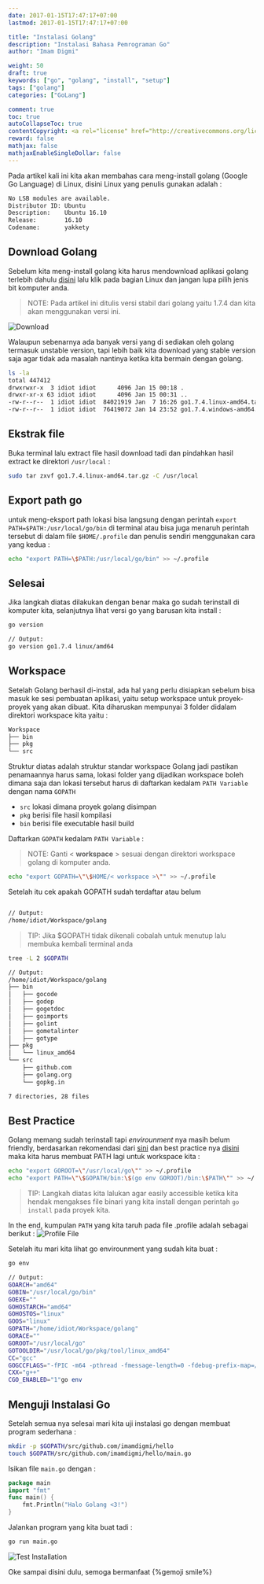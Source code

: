 ```yaml
---
date: 2017-01-15T17:47:17+07:00
lastmod: 2017-01-15T17:47:17+07:00

title: "Instalasi Golang"
description: "Instalasi Bahasa Pemrograman Go"
author: "Imam Digmi"

weight: 50
draft: true
keywords: ["go", "golang", "install", "setup"]
tags: ["golang"]
categories: ["GoLang"]

comment: true
toc: true
autoCollapseToc: true
contentCopyright: <a rel="license" href="http://creativecommons.org/licenses/by-nc-nd/4.0/">CC BY-NC-ND 4.0</a>
reward: false
mathjax: false
mathjaxEnableSingleDollar: false
---
```


Pada artikel kali ini kita akan membahas cara meng-install golang (Google Go Language) di Linux, disini Linux yang penulis gunakan adalah :<!--more-->
```bash
No LSB modules are available.
Distributor ID: Ubuntu
Description:    Ubuntu 16.10
Release:        16.10
Codename:       yakkety
```
## Download Golang

Sebelum kita meng-install golang kita harus mendownload aplikasi golang terlebih dahulu [disini](https://golang.org/dl/) lalu klik pada bagian Linux dan jangan lupa pilih jenis bit komputer anda.
> NOTE: Pada artikel ini ditulis versi stabil dari golang yaitu 1.7.4 dan kita akan menggunakan versi ini.

![Download](/instalasi-golang/download.png)

Walaupun sebenarnya ada banyak versi yang di sediakan oleh golang termasuk unstable version, tapi lebih baik kita download yang stable version saja agar tidak ada masalah nantinya ketika kita bermain dengan golang.
```bash
ls -la
total 447412
drwxrwxr-x  3 idiot idiot      4096 Jan 15 00:18 .
drwxr-xr-x 63 idiot idiot      4096 Jan 15 00:31 ..
-rw-r--r--  1 idiot idiot  84021919 Jan  7 16:26 go1.7.4.linux-amd64.tar.gz
-rw-r--r--  1 idiot idiot  76419072 Jan 14 23:52 go1.7.4.windows-amd64.msi
```
## Ekstrak file

Buka terminal lalu extract file hasil download tadi dan pindahkan hasil extract ke direktori `/usr/local` :
```bash
sudo tar zxvf go1.7.4.linux-amd64.tar.gz -C /usr/local
```

## Export path go

untuk meng-eksport path lokasi bisa langsung dengan perintah `export PATH=$PATH:/usr/local/go/bin` di terminal atau bisa juga menaruh perintah tersebut di dalam file `$HOME/.profile` dan penulis sendiri menggunakan cara yang kedua :
```bash
echo "export PATH=\$PATH:/usr/local/go/bin" >> ~/.profile
```

## Selesai

Jika langkah diatas dilakukan dengan benar maka go sudah terinstall di komputer kita, selanjutnya lihat versi go yang barusan kita install :
```bash
go version

// Output:
go version go1.7.4 linux/amd64
```

## Workspace

Setelah Golang berhasil di-instal, ada hal yang perlu disiapkan sebelum bisa masuk ke sesi pembuatan aplikasi, yaitu setup workspace untuk proyek-proyek yang akan dibuat. Kita diharuskan mempunyai 3 folder didalam direktori workspace kita yaitu :
```bash
Workspace
├── bin
├── pkg
└── src
```
Struktur diatas adalah struktur standar workspace Golang jadi pastikan penamaannya harus sama, lokasi folder yang dijadikan workspace boleh dimana saja dan lokasi tersebut harus di daftarkan kedalam `PATH Variable` dengan nama `GOPATH`
- `src` lokasi dimana proyek golang disimpan
- `pkg` berisi file hasil kompilasi
- `bin` berisi file executable hasil build

Daftarkan `GOPATH` kedalam `PATH Variable` :
> NOTE: Ganti < **workspace** > sesuai dengan direktori workspace golang di komputer anda.

```bash
echo "export GOPATH=\"\$HOME/< workspace >\"" >> ~/.profile
```
Setelah itu cek apakah GOPATH sudah terdaftar atau belum
```bash

// Output:
/home/idiot/Workspace/golang
```
> TIP: Jika $GOPATH tidak dikenali cobalah untuk menutup lalu membuka kembali terminal anda

```bash
tree -L 2 $GOPATH

// Output:
/home/idiot/Workspace/golang
├── bin
│   ├── gocode
│   ├── godep
│   ├── gogetdoc
│   ├── goimports
│   ├── golint
│   ├── gometalinter
│   ├── gotype
├── pkg
│   └── linux_amd64
└── src
    ├── github.com
    ├── golang.org
    └── gopkg.in

7 directories, 28 files
```

## Best Practice

Golang memang sudah terinstall tapi _envirounment_ nya masih belum friendly, berdasarkan rekomendasi dari [sini](https://golang.org/doc/code.html) dan best practice nya [disini](https://peter.bourgon.org/go-best-practices-2016/) maka kita harus membuat PATH lagi untuk workspace kita :
```bash
echo "export GOROOT=\"/usr/local/go\"" >> ~/.profile
echo "export PATH=\"\$GOPATH/bin:\$(go env GOROOT)/bin:\$PATH\"" >> ~/.profile
```
> TIP: Langkah diatas kita lalukan agar easily accessible ketika kita hendak mengakses file binari yang kita install dengan perintah `go install` pada proyek kita.

In the end, kumpulan `PATH` yang kita taruh pada file .profile adalah sebagai berikut :
![Profile File](/instalasi-golang/profile-file.png)

Setelah itu mari kita lihat go envirounment yang sudah kita buat :
```bash
go env

// Output:
GOARCH="amd64"
GOBIN="/usr/local/go/bin"
GOEXE=""
GOHOSTARCH="amd64"
GOHOSTOS="linux"
GOOS="linux"
GOPATH="/home/idiot/Workspace/golang"
GORACE=""
GOROOT="/usr/local/go"
GOTOOLDIR="/usr/local/go/pkg/tool/linux_amd64"
CC="gcc"
GOGCCFLAGS="-fPIC -m64 -pthread -fmessage-length=0 -fdebug-prefix-map=/tmp/go-build688917244=/tmp/go-build -gno-record-gcc-switches"
CXX="g++"
CGO_ENABLED="1"go env
```

## Menguji Instalasi Go

Setelah semua nya selesai mari kita uji instalasi go dengan membuat program sederhana :
```bash
mkdir -p $GOPATH/src/github.com/imamdigmi/hello
touch $GOPATH/src/github.com/imamdigmi/hello/main.go
```
Isikan file `main.go` dengan :
```go
package main
import "fmt"
func main() {
    fmt.Println("Halo Golang <3!")
}
```
Jalankan program yang kita buat tadi :
```bash
go run main.go
```
![Test Installation](/instalasi-golang/test-installation.png)

Oke sampai disini dulu, semoga bermanfaat {%gemoji smile%}
